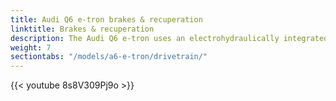 ```yaml
---
title: Audi Q6 e-tron brakes & recuperation
linktitle: Brakes & recuperation
description: The Audi Q6 e-tron uses an electrohydraulically integrated brake control system.
weight: 7
sectiontabs: "/models/a6-e-tron/drivetrain/"
---
```

<!-- markdownlint-disable MD033 -->



{{< youtube 8s8V309Pj9o >}}
